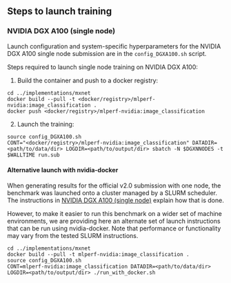 ## Steps to launch training

### NVIDIA DGX A100 (single node)

Launch configuration and system-specific hyperparameters for the NVIDIA DGX A100
single node submission are in the `config_DGXA100.sh` script.

Steps required to launch single node training on NVIDIA DGX A100:

1. Build the container and push to a docker registry:

```
cd ../implementations/mxnet
docker build --pull -t <docker/registry>/mlperf-nvidia:image_classification .
docker push <docker/registry>/mlperf-nvidia:image_classification
```

2. Launch the training:

```
source config_DGXA100.sh
CONT="<docker/registry>/mlperf-nvidia:image_classification" DATADIR=<path/to/data/dir> LOGDIR=<path/to/output/dir> sbatch -N $DGXNNODES -t $WALLTIME run.sub
```

#### Alternative launch with nvidia-docker

When generating results for the official v2.0 submission with one node, the
benchmark was launched onto a cluster managed by a SLURM scheduler. The
instructions in [NVIDIA DGX A100 (single node)](#nvidia-dgx-a100-single-node) explain
how that is done.

However, to make it easier to run this benchmark on a wider set of machine
environments, we are providing here an alternate set of launch instructions
that can be run using nvidia-docker. Note that performance or functionality may
vary from the tested SLURM instructions.

```
cd ../implementations/mxnet
docker build --pull -t mlperf-nvidia:image_classification .
source config_DGXA100.sh
CONT=mlperf-nvidia:image_classification DATADIR=<path/to/data/dir> LOGDIR=<path/to/output/dir> ./run_with_docker.sh
```
